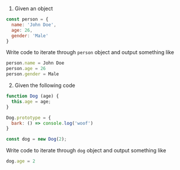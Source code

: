 1. Given an object 
```js
const person = {
  name: 'John Doe',
  age: 26,
  gender: 'Male'
}
```
Write code to iterate through `person` object and output something like
```js
person.name = John Doe
person.age = 26
person.gender = Male
```

2. Given the following code
```js
function Dog (age) {
  this.age = age;
}

Dog.prototype = {
  bark: () => console.log('woof')
}

const dog = new Dog(2);
```

Write code to iterate through `dog` object and output something like
```js
dog.age = 2
```
